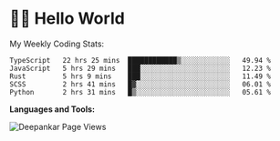 # 👋🏽 Hello World 

<!--![Deepankar's github stats](https://github-readme-stats.vercel.app/api?username=Deep-Codes&count_private=true&show_icons=true&theme=radical)-->
My Weekly Coding Stats:

<!--START_SECTION:waka-->
```text
TypeScript   22 hrs 25 mins  ████████████▒░░░░░░░░░░░░   49.94 % 
JavaScript   5 hrs 29 mins   ███░░░░░░░░░░░░░░░░░░░░░░   12.23 % 
Rust         5 hrs 9 mins    ███░░░░░░░░░░░░░░░░░░░░░░   11.49 % 
SCSS         2 hrs 41 mins   █▓░░░░░░░░░░░░░░░░░░░░░░░   06.01 % 
Python       2 hrs 31 mins   █▒░░░░░░░░░░░░░░░░░░░░░░░   05.61 % 
```
<!--END_SECTION:waka-->

**Languages and Tools:**



<p align="left"> <img src="https://komarev.com/ghpvc/?username=Deep-Codes&label=Views&color=blue&style=plastic" alt="Deepankar Page Views" /> </p>
